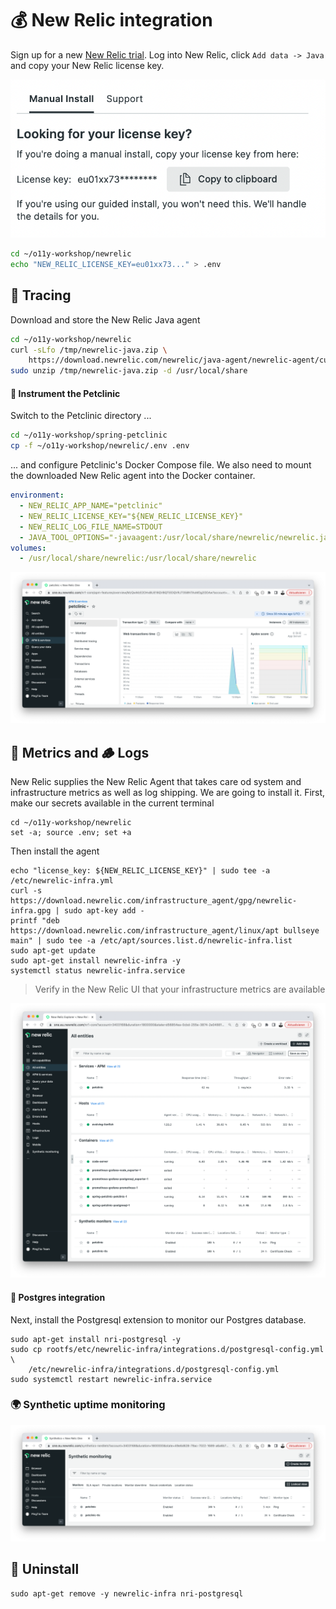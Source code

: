 # 💰 New Relic integration

Sign up for a new [New Relic trial](https://newrelic.com/de/signup). Log into
New Relic, click `Add data -> Java` and copy your New Relic license key.

![alt](../images/newrelic-api-key.png)

```bash
cd ~/o11y-workshop/newrelic
echo "NEW_RELIC_LICENSE_KEY=eu01xx73..." > .env
```

## 🥷 Tracing

Download and store the New Relic Java agent

```bash
cd ~/o11y-workshop/newrelic
curl -sLfo /tmp/newrelic-java.zip \
    https://download.newrelic.com/newrelic/java-agent/newrelic-agent/current/newrelic-java.zip
sudo unzip /tmp/newrelic-java.zip -d /usr/local/share
```

#### 🐾 Instrument the Petclinic

Switch to the Petclinic directory ...

```bash
cd ~/o11y-workshop/spring-petclinic
cp -f ~/o11y-workshop/newrelic/.env .env
```

... and configure Petclinic's Docker Compose file. We also need to mount the downloaded
New Relic agent into the Docker container.

```yaml
environment:
  - NEW_RELIC_APP_NAME="petclinic"
  - NEW_RELIC_LICENSE_KEY="${NEW_RELIC_LICENSE_KEY}"
  - NEW_RELIC_LOG_FILE_NAME=STDOUT
  - JAVA_TOOL_OPTIONS="-javaagent:/usr/local/share/newrelic/newrelic.jar"
volumes:
  - /usr/local/share/newrelic:/usr/local/share/newrelic
```

![alt](../images/newrelic-apm.png)

## 📖 Metrics and 🪵 Logs

New Relic supplies the New Relic Agent that takes care od system and infrastructure metrics
as well as log shipping. We are going to install it. First, make our secrets available in
the current terminal

```
cd ~/o11y-workshop/newrelic
set -a; source .env; set +a
```

Then install the agent

```
echo "license_key: ${NEW_RELIC_LICENSE_KEY}" | sudo tee -a /etc/newrelic-infra.yml
curl -s https://download.newrelic.com/infrastructure_agent/gpg/newrelic-infra.gpg | sudo apt-key add -
printf "deb https://download.newrelic.com/infrastructure_agent/linux/apt bullseye main" | sudo tee -a /etc/apt/sources.list.d/newrelic-infra.list
sudo apt-get update
sudo apt-get install newrelic-infra -y
systemctl status newrelic-infra.service
```

> Verify in the New Relic UI that your infrastructure metrics are available

![alt](../images/newrelic-entities-all.png)

#### 💾 Postgres integration

Next, install the Postgresql extension to monitor our Postgres database.

```
sudo apt-get install nri-postgresql -y
sudo cp rootfs/etc/newrelic-infra/integrations.d/postgresql-config.yml \
    /etc/newrelic-infra/integrations.d/postgresql-config.yml
sudo systemctl restart newrelic-infra.service
```

### 🌍 Synthetic uptime monitoring

![alt](../images/newrelic-synthetic-monitors.png)

## 🚮 Uninstall

```
sudo apt-get remove -y newrelic-infra nri-postgresql
```
